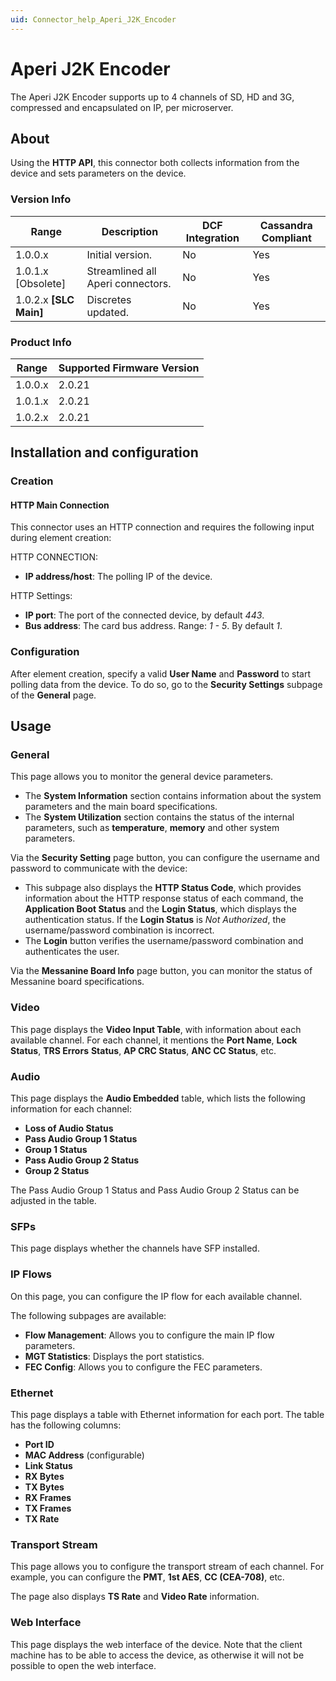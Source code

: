 ```yaml
---
uid: Connector_help_Aperi_J2K_Encoder
---
```


# Aperi J2K Encoder

The Aperi J2K Encoder supports up to 4 channels of SD, HD and 3G, compressed and encapsulated on IP, per microserver.

## About

Using the **HTTP API**, this connector both collects information from the device and sets parameters on the device.

### Version Info

| **Range**         | **Description**                | **DCF Integration** | **Cassandra Compliant** |
|--------------------------|--------------------------------|---------------------|-------------------------|
| 1.0.0.x                  | Initial version.               | No                  | Yes                     |
| 1.0.1.x \[Obsolete\]     | Streamlined all Aperi connectors. | No                  | Yes                     |
| 1.0.2.x **\[SLC Main\]** | Discretes updated.             | No                  | Yes                     |

### Product Info

| Range | Supported Firmware Version |
|------------------|-----------------------------|
| 1.0.0.x          | 2.0.21                      |
| 1.0.1.x          | 2.0.21                      |
| 1.0.2.x          | 2.0.21                      |

## Installation and configuration

### Creation

#### HTTP Main Connection

This connector uses an HTTP connection and requires the following input during element creation:

HTTP CONNECTION:

- **IP address/host**: The polling IP of the device.

HTTP Settings:

- **IP port**: The port of the connected device, by default *443*.
- **Bus address**: The card bus address. Range: *1 - 5*. By default *1*.

### Configuration

After element creation, specify a valid **User Name** and **Password** to start polling data from the device. To do so, go to the **Security Settings** subpage of the **General** page.

## Usage

### General

This page allows you to monitor the general device parameters.

- The **System Information** section contains information about the system parameters and the main board specifications.
- The **System Utilization** section contains the status of the internal parameters, such as **temperature**, **memory** and other system parameters.

Via the **Security Setting** page button, you can configure the username and password to communicate with the device:

- This subpage also displays the **HTTP Status Code**, which provides information about the HTTP response status of each command, the **Application Boot Status** and the **Login Status**, which displays the authentication status. If the **Login Status** is *Not Authorized*, the username/password combination is incorrect.
- The **Login** button verifies the username/password combination and authenticates the user.

Via the **Messanine Board Info** page button, you can monitor the status of Messanine board specifications.

### Video

This page displays the **Video Input Table**, with information about each available channel. For each channel, it mentions the **Port Name**, **Lock Status**, **TRS Errors** **Status**, **AP CRC Status**, **ANC CC Status**, etc.

### Audio

This page displays the **Audio Embedded** table, which lists the following information for each channel:

- **Loss of Audio Status**
- **Pass Audio Group 1 Status**
- **Group 1 Status**
- **Pass Audio Group 2 Status**
- **Group 2 Status**

The Pass Audio Group 1 Status and Pass Audio Group 2 Status can be adjusted in the table.

### SFPs

This page displays whether the channels have SFP installed.

### IP Flows

On this page, you can configure the IP flow for each available channel.

The following subpages are available:

- **Flow Management**: Allows you to configure the main IP flow parameters.
- **MGT Statistics**: Displays the port statistics.
- **FEC Config**: Allows you to configure the FEC parameters.

### Ethernet

This page displays a table with Ethernet information for each port. The table has the following columns:

- **Port ID**
- **MAC Address** (configurable)
- **Link Status**
- **RX Bytes**
- **TX Bytes**
- **RX Frames**
- **TX Frames**
- **TX Rate**

### Transport Stream

This page allows you to configure the transport stream of each channel. For example, you can configure the **PMT**, **1st AES**, **CC (CEA-708)**, etc.

The page also displays **TS Rate** and **Video Rate** information.

### Web Interface

This page displays the web interface of the device. Note that the client machine has to be able to access the device, as otherwise it will not be possible to open the web interface.

